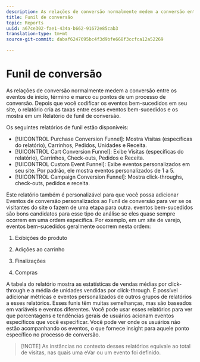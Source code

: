```yaml
---
description: As relações de conversão normalmente medem a conversão entre os eventos de início, término e marco ou pontos de um processo de conversão. Depois que você codificar os eventos bem-sucedidos em seu site, o relatório cria as taxas entre esses eventos bem-sucedidos e os mostra em um Relatório de funil de conversão.
title: Funil de conversão
topic: Reports
uuid: a67ce302-fae1-434a-b662-91672e85cab3
translation-type: tm+mt
source-git-commit: dabaf6247695bc4f3d9bfe668f3ccfca12a52269

---
```



# Funil de conversão

As relações de conversão normalmente medem a conversão entre os eventos de início, término e marco ou pontos de um processo de conversão. Depois que você codificar os eventos bem-sucedidos em seu site, o relatório cria as taxas entre esses eventos bem-sucedidos e os mostra em um Relatório de funil de conversão.

Os seguintes relatórios de funil estão disponíveis:

* [!UICONTROL Purchase Conversion Funnel]: Mostra Visitas (específicas do relatório), Carrinhos, Pedidos, Unidades e Receita.
* [!UICONTROL Cart Conversion Funnel]: Exibe Visitas (específicas do relatório), Carrinhos, Check-outs, Pedidos e Receita.
* [!UICONTROL Custom Event Funnel]: Exibe eventos personalizados em seu site. Por padrão, ele mostra eventos personalizados de 1 a 5.
* [!UICONTROL Campaign Conversion Funnel]: Mostra click-throughs, check-outs, pedidos e receita.

Este relatório também é personalizável para que você possa adicionar Eventos de conversão personalizados ao Funil de conversão para ver se os visitantes do site o fazem de uma etapa para outra. eventos bem-sucedidos são bons candidatos para esse tipo de análise se eles quase sempre ocorrem em uma ordem específica. Por exemplo, em um site de varejo, eventos bem-sucedidos geralmente ocorrem nesta ordem:

1. Exibições do produto

2. Adições ao carrinho

3. Finalizações

4. Compras

A tabela do relatório mostra as estatísticas de vendas médias por click-through e a média de unidades vendidas por click-through. É possível adicionar métricas e eventos personalizados de outros grupos de relatórios a esses relatórios. Esses funis têm muitas semelhanças, mas são baseados em variáveis e eventos diferentes. Você pode usar esses relatórios para ver que porcentagens e tendências gerais de usuários acionam eventos específicos que você especificar. Você pode ver onde os usuários não estão acompanhando os eventos, o que fornece insight para aquele ponto específico no processo de conversão.

>[!NOTE] As instâncias no contexto desses relatórios equivale ao total de visitas, nas quais uma eVar ou um evento foi definido.

